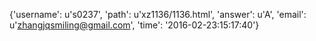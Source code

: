 {'username': u's0237', 'path': u'xz1136/1136.html', 'answer': u'A', 'email': u'zhangjqsmiling@gmail.com', 'time': '2016-02-23:15:17:40'}